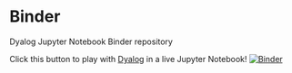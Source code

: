 # Binder
Dyalog Jupyter Notebook Binder repository

Click this button to play with [Dyalog](https://www.dyalog.com/) in a live Jupyter Notebook!
[![Binder](https://mybinder.org/badge_logo.svg)](https://mybinder.org/v2/gh/rikedyp/Binder/8fe10ac)
